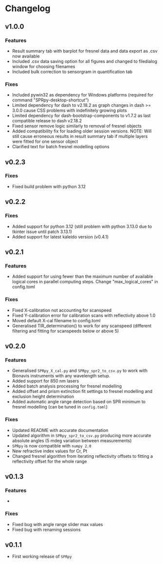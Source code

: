 # Changelog

## v1.0.0

### Features
- Result summary tab with barplot for fresnel data and data export as .csv now available 
- Included .csv data saving option for all figures and changed to filedialog window for choosing filenames
- Included bulk correction to sensorgram in quantification tab

### Fixes
- Included pywin32 as dependency for Windows platforms (required for command "SPRpy-desktop-shortcut")
- Limited dependency for dash to v2.18.2 as graph changes in dash >= 3.0.0 cause CSS problems with indefinitely growing plots
- Limited dependency for dash-bootstrap-components to v1.7.2 as last compatible release to dash v2.18.2
- Fixed sensor remove logic similarly to removal of fresnel objects
- Added compatibility fix for loading older session versions. NOTE: Will still cause erroneous results in result summary tab if multiple layers were fitted for one sensor object
- Clarified text for batch fresnel modelling options

## v0.2.3

### Fixes
- Fixed build problem with python 3.12

## v0.2.2

### Fixes
- Added support for python 3.12 (still problem with python 3.13.0 due to tkinter issue until patch 3.13.1)
- Added support for latest kaleido version (v0.4.1)

## v0.2.1

### Features
- Added support for using fewer than the maximum number of available logical cores in parallel computing steps. Change "max_logical_cores" in config.toml

### Fixes

- Fixed X-calibration not accounting for scanspeed
- Fixed Y-calibration error for calibration scans with reflectivity above 1.0 
- Moved default X-cal filename to config.toml
- Generalised TIR_determination() to work for any scanspeed (different filtering and fitting for scanspeeds below or above 5)

## v0.2.0

### Features

- Generalised `SPRpy_X_cal.py` and `SPRpy_spr2_to_csv.py` to work with Bionavis instruments with any wavelength setup.
- Added support for 850 nm lasers
- Added batch analysis processing for fresnel modelling
- Added offset and prism extinction fit settings to fresnel modelling and exclusion height determination
- Added automatic angle range detection based on SPR minimum to fresnel modelling (can be tuned in `config.toml`)

### Fixes

- Updated README with accurate documentation
- Updated algorithm in `SPRpy_spr2_to_csv.py` producing more accurate absolute angles (5 mdeg variation between measurements)
- `SPRpy` is now compatible with `numpy 2.0`
- New refractive index values for Cr, Pt
- Changed fresnel algorithm from iterating reflectivity offsets to fitting a reflectivity offset for the whole range

## v0.1.3

### Features

-

### Fixes

- Fixed bug with angle range slider max values
- Fixed bug with renaming sessions

## v0.1.1 

- First working release of `SPRpy`